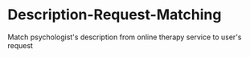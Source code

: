 # Description-Request-Matching
Match psychologist's description from online therapy service to user's request
